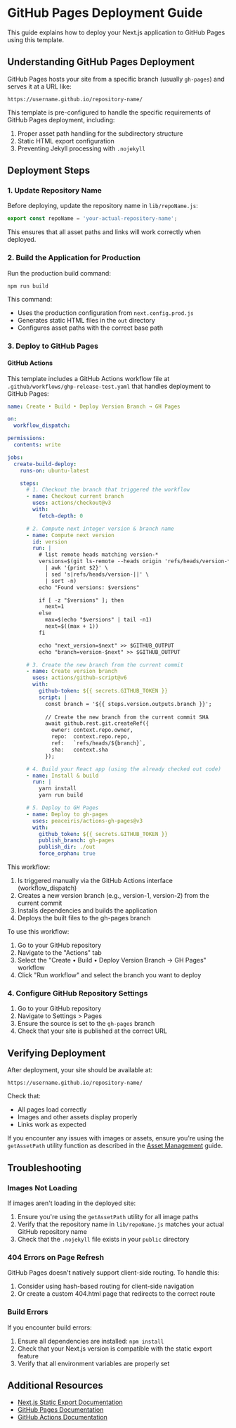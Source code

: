 # GitHub Pages Deployment Guide

This guide explains how to deploy your Next.js application to GitHub Pages using this template.

## Understanding GitHub Pages Deployment

GitHub Pages hosts your site from a specific branch (usually `gh-pages`) and serves it at a URL like:
```
https://username.github.io/repository-name/
```

This template is pre-configured to handle the specific requirements of GitHub Pages deployment, including:

1. Proper asset path handling for the subdirectory structure
2. Static HTML export configuration
3. Preventing Jekyll processing with `.nojekyll`

## Deployment Steps

### 1. Update Repository Name

Before deploying, update the repository name in `lib/repoName.js`:

```javascript
export const repoName = 'your-actual-repository-name';
```

This ensures that all asset paths and links will work correctly when deployed.

### 2. Build the Application for Production

Run the production build command:

```bash
npm run build
```

This command:
- Uses the production configuration from `next.config.prod.js`
- Generates static HTML files in the `out` directory
- Configures asset paths with the correct base path

### 3. Deploy to GitHub Pages

#### GitHub Actions

This template includes a GitHub Actions workflow file at `.github/workflows/ghp-release-test.yaml` that handles deployment to GitHub Pages:

```yaml
name: Create • Build • Deploy Version Branch → GH Pages

on:
  workflow_dispatch:

permissions:
  contents: write

jobs:
  create-build-deploy:
    runs-on: ubuntu-latest

    steps:
      # 1. Checkout the branch that triggered the workflow
      - name: Checkout current branch
        uses: actions/checkout@v3
        with:
          fetch-depth: 0

      # 2. Compute next integer version & branch name
      - name: Compute next version
        id: version
        run: |
          # list remote heads matching version-*
          versions=$(git ls-remote --heads origin 'refs/heads/version-*' \
            | awk '{print $2}' \
            | sed 's|refs/heads/version-||' \
            | sort -n)
          echo "Found versions: $versions"

          if [ -z "$versions" ]; then
            next=1
          else
            max=$(echo "$versions" | tail -n1)
            next=$((max + 1))
          fi

          echo "next_version=$next" >> $GITHUB_OUTPUT
          echo "branch=version-$next" >> $GITHUB_OUTPUT

      # 3. Create the new branch from the current commit
      - name: Create version branch
        uses: actions/github-script@v6
        with:
          github-token: ${{ secrets.GITHUB_TOKEN }}
          script: |
            const branch = '${{ steps.version.outputs.branch }}';
            
            // Create the new branch from the current commit SHA
            await github.rest.git.createRef({
              owner: context.repo.owner,
              repo:  context.repo.repo,
              ref:   `refs/heads/${branch}`,
              sha:   context.sha
            });

      # 4. Build your React app (using the already checked out code)
      - name: Install & build
        run: |
          yarn install
          yarn run build

      # 5. Deploy to GH Pages
      - name: Deploy to gh-pages
        uses: peaceiris/actions-gh-pages@v3
        with:
          github_token: ${{ secrets.GITHUB_TOKEN }}
          publish_branch: gh-pages
          publish_dir: ./out
          force_orphan: true
```

This workflow:

1. Is triggered manually via the GitHub Actions interface (workflow_dispatch)
2. Creates a new version branch (e.g., version-1, version-2) from the current commit
3. Installs dependencies and builds the application
4. Deploys the built files to the gh-pages branch

To use this workflow:

1. Go to your GitHub repository
2. Navigate to the "Actions" tab
3. Select the "Create • Build • Deploy Version Branch → GH Pages" workflow
4. Click "Run workflow" and select the branch you want to deploy

### 4. Configure GitHub Repository Settings

1. Go to your GitHub repository
2. Navigate to Settings > Pages
3. Ensure the source is set to the `gh-pages` branch
4. Check that your site is published at the correct URL

## Verifying Deployment

After deployment, your site should be available at:
```
https://username.github.io/repository-name/
```

Check that:
- All pages load correctly
- Images and other assets display properly
- Links work as expected

If you encounter any issues with images or assets, ensure you're using the `getAssetPath` utility function as described in the [Asset Management](asset-management.md) guide.

## Troubleshooting

### Images Not Loading

If images aren't loading in the deployed site:

1. Ensure you're using the `getAssetPath` utility for all image paths
2. Verify that the repository name in `lib/repoName.js` matches your actual GitHub repository name
3. Check that the `.nojekyll` file exists in your `public` directory

### 404 Errors on Page Refresh

GitHub Pages doesn't natively support client-side routing. To handle this:

1. Consider using hash-based routing for client-side navigation
2. Or create a custom 404.html page that redirects to the correct route

### Build Errors

If you encounter build errors:

1. Ensure all dependencies are installed: `npm install`
2. Check that your Next.js version is compatible with the static export feature
3. Verify that all environment variables are properly set

## Additional Resources

- [Next.js Static Export Documentation](https://nextjs.org/docs/advanced-features/static-html-export)
- [GitHub Pages Documentation](https://docs.github.com/en/pages)
- [GitHub Actions Documentation](https://docs.github.com/en/actions)